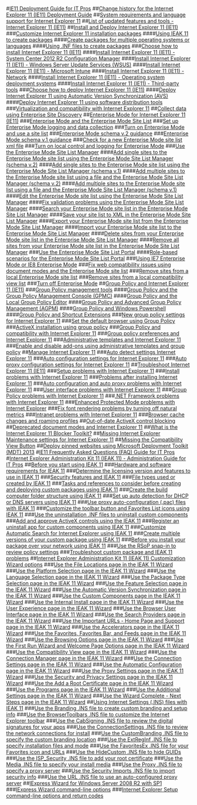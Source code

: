 #[IE11 Deployment Guide for IT Pros](ie11-deploy-guide/index.md)
##[Change history for the Internet Explorer 11 (IE11) Deployment Guide](ie11-deploy-guide/change-history-for-internet-explorer-11.md)
##[System requirements and language support for Internet Explorer 11](ie11-deploy-guide/system-requirements-and-language-support-for-ie11.md)
##[List of updated features and tools - Internet Explorer 11 (IE11)](ie11-deploy-guide/updated-features-and-tools-with-ie11.md)
##[Install and Deploy Internet Explorer 11 (IE11)](ie11-deploy-guide/install-and-deploy-ie11.md)
###[Customize Internet Explorer 11 installation packages](ie11-deploy-guide/customize-ie11-install-packages.md)
####[Using IEAK 11 to create packages](ie11-deploy-guide/using-ieak11-to-create-install-packages.md)
####[Create packages for multiple operating systems or languages](ie11-deploy-guide/create-install-packages-for-multiple-operating-systems-or-languages.md)
####[Using .INF files to create packages](ie11-deploy-guide/using-inf-files-to-create-install-packages.md)
###[Choose how to install Internet Explorer 11 (IE11)](ie11-deploy-guide/choose-how-to-install-ie11.md)
####[Install Internet Explorer 11 (IE11) - System Center 2012 R2 Configuration Manager](ie11-deploy-guide/install-ie11-using-system-center-configuration-manager.md)
####[Install Internet Explorer 11 (IE11) - Windows Server Update Services (WSUS)](ie11-deploy-guide/install-ie11-using-windows-server-update-services-wsus.md)
####[Install Internet Explorer 11 (IE11) - Microsoft Intune](ie11-deploy-guide/install-ie11-using-microsoft-intune.md)
####[Install Internet Explorer 11 (IE11) - Network](ie11-deploy-guide/install-ie11-using-the-network.md)
####[Install Internet Explorer 11 (IE11) - Operating system deployment systems](ie11-deploy-guide/install-ie11-using-operating-system-deployment-systems.md)
####[Install Internet Explorer 11 (IE11) - Third-party tools](ie11-deploy-guide/install-ie11-using-third-party-tools.md)
###[Choose how to deploy Internet Explorer 11 (IE11)](ie11-deploy-guide/choose-how-to-deploy-ie11.md)
####[Deploy Internet Explorer 11 using Automatic Version Synchronization (AVS)](ie11-deploy-guide/deploy-ie11-using-automatic-version-synchronization-avs.md)
####[Deploy Internet Explorer 11 using software distribution tools](ie11-deploy-guide/deploy-ie11-using-software-distribution-tools.md)
###[Virtualization and compatibility with Internet Explorer 11](ie11-deploy-guide/virtualization-and-compatibility-with-ie11.md)
##[Collect data using Enterprise Site Discovery](ie11-deploy-guide/collect-data-using-enterprise-site-discovery.md)
##[Enterprise Mode for Internet Explorer 11 (IE11)](ie11-deploy-guide/enterprise-mode-overview-for-ie11.md)
###[Enterprise Mode and the Enterprise Mode Site List](ie11-deploy-guide/what-is-enterprise-mode.md)
###[Set up Enterprise Mode logging and data collection](ie11-deploy-guide/set-up-enterprise-mode-logging-and-data-collection.md)
###[Turn on Enterprise Mode and use a site list](ie11-deploy-guide/turn-on-enterprise-mode-and-use-a-site-list.md)
###[Enterprise Mode schema v.2 guidance](ie11-deploy-guide/enterprise-mode-schema-version-2-guidance.md)
###[Enterprise Mode schema v.1 guidance](ie11-deploy-guide/enterprise-mode-schema-version-1-guidance.md)
###[Check for a new Enterprise Mode site list xml file](ie11-deploy-guide/check-for-new-enterprise-mode-site-list-xml-file.md)
###[Turn on local control and logging for Enterprise Mode](ie11-deploy-guide/turn-on-local-control-and-logging-for-enterprise-mode.md)
###[Use the Enterprise Mode Site List Manager](ie11-deploy-guide/use-the-enterprise-mode-site-list-manager.md)
####[Add single sites to the Enterprise Mode site list using the Enterprise Mode Site List Manager (schema v.2)](ie11-deploy-guide/add-single-sites-to-enterprise-mode-site-list-using-the-version-2-enterprise-mode-tool.md)
####[Add single sites to the Enterprise Mode site list using the Enterprise Mode Site List Manager (schema v.1)](ie11-deploy-guide/add-single-sites-to-enterprise-mode-site-list-using-the-version-1-enterprise-mode-tool.md)
####[Add multiple sites to the Enterprise Mode site list using a file and the Enterprise Mode Site List Manager (schema v.2)](ie11-deploy-guide/add-multiple-sites-to-enterprise-mode-site-list-using-the-version-2-schema-and-enterprise-mode-tool.md)
####[Add multiple sites to the Enterprise Mode site list using a file and the Enterprise Mode Site List Manager (schema v.1)](ie11-deploy-guide/add-multiple-sites-to-enterprise-mode-site-list-using-the-version-1-schema-and-enterprise-mode-tool.md)
####[Edit the Enterprise Mode site list using the Enterprise Mode Site List Manager](ie11-deploy-guide/edit-the-enterprise-mode-site-list-using-the-enterprise-mode-site-list-manager.md)
####[Fix validation problems using the Enterprise Mode Site List Manager](ie11-deploy-guide/fix-validation-problems-using-the-enterprise-mode-site-list-manager.md)
####[Search your Enterprise Mode site list in the Enterprise Mode Site List Manager](ie11-deploy-guide/search-your-enterprise-mode-site-list-in-the-enterprise-mode-site-list-manager.md)
####[Save your site list to XML in the Enterprise Mode Site List Manager](ie11-deploy-guide/save-your-site-list-to-xml-in-the-enterprise-mode-site-list-manager.md)
####[Export your Enterprise Mode site list from the Enterprise Mode Site List Manager](ie11-deploy-guide/export-your-enterprise-mode-site-list-from-the-enterprise-mode-site-list-manager.md)
####[Import your Enterprise Mode site list to the Enterprise Mode Site List Manager](ie11-deploy-guide/import-into-the-enterprise-mode-site-list-manager.md)
####[Delete sites from your Enterprise Mode site list in the Enterprise Mode Site List Manager](ie11-deploy-guide/delete-sites-from-your-enterprise-mode-site-list-in-the-enterprise-mode-site-list-manager.md)
####[Remove all sites from your Enterprise Mode site list in the Enterprise Mode Site List Manager](ie11-deploy-guide/remove-all-sites-from-your-enterprise-mode-site-list-in-the-enterprise-mode-site-list-manager.md)
###[Use the Enterprise Mode Site List Portal](ie11-deploy-guide/use-the-enterprise-mode-site-list-portal.md)
####[Role-based scenarios for the Enterprise Mode Site List Portal](ie11-deploy-guide/role-based-scenarios-enterprise-mode-site-list-portal.md)
###[Using IE7 Enterprise Mode or IE8 Enterprise Mode](ie11-deploy-guide/using-enterprise-mode.md)
###[Fix web compatibility issues using document modes and the Enterprise Mode site list](ie11-deploy-guide/fix-compat-issues-with-doc-modes-and-enterprise-mode-site-list.md)
###[Remove sites from a local Enterprise Mode site list](ie11-deploy-guide/remove-sites-from-a-local-enterprise-mode-site-list.md)
###[Remove sites from a local compatibility view list](ie11-deploy-guide/remove-sites-from-a-local-compatibililty-view-list.md)
###[Turn off Enterprise Mode](ie11-deploy-guide/turn-off-enterprise-mode.md)
##[Group Policy and Internet Explorer 11 (IE11)](ie11-deploy-guide/group-policy-and-ie11.md)
###[Group Policy management tools](ie11-deploy-guide/group-policy-objects-and-ie11.md)
####[Group Policy and the Group Policy Management Console (GPMC)](ie11-deploy-guide/group-policy-and-group-policy-mgmt-console-ie11.md)
####[Group Policy and the Local Group Policy Editor](ie11-deploy-guide/group-policy-and-local-group-policy-editor-ie11.md)
####[Group Policy and Advanced Group Policy Management (AGPM)](ie11-deploy-guide/group-policy-and-advanced-group-policy-mgmt-ie11.md)
####[Group Policy and Windows Powershell](ie11-deploy-guide/group-policy-windows-powershell-ie11.md)
####[Group Policy and Shortcut Extensions](ie11-deploy-guide/group-policy-shortcut-extensions-ie11.md)
###[New group policy settings for Internet Explorer 11](ie11-deploy-guide/new-group-policy-settings-for-ie11.md)
###[Set the default browser using Group Policy](ie11-deploy-guide/set-the-default-browser-using-group-policy.md)
###[ActiveX installation using group policy](ie11-deploy-guide/activex-installation-using-group-policy.md)
###[Group Policy and compatibility with Internet Explorer 11](ie11-deploy-guide/group-policy-compatability-with-ie11.md)
###[Group policy preferences and Internet Explorer 11](ie11-deploy-guide/group-policy-preferences-and-ie11.md)
###[Administrative templates and Internet Explorer 11](ie11-deploy-guide/administrative-templates-and-ie11.md)
###[Enable and disable add-ons using administrative templates and group policy](ie11-deploy-guide/enable-and-disable-add-ons-using-administrative-templates-and-group-policy.md)
##[Manage Internet Explorer 11](ie11-deploy-guide/manage-ie11-overview.md)
###[Auto detect settings Internet Explorer 11](ie11-deploy-guide/auto-detect-settings-for-ie11.md)
###[Auto configuration settings for Internet Explorer 11](ie11-deploy-guide/auto-configuration-settings-for-ie11.md)
###[Auto proxy configuration settings for Internet Explorer 11](ie11-deploy-guide/auto-proxy-configuration-settings-for-ie11.md)
##[Troubleshoot Internet Explorer 11 (IE11)](ie11-deploy-guide/troubleshoot-ie11.md)
###[Setup problems with Internet Explorer 11](ie11-deploy-guide/setup-problems-with-ie11.md)
###[Install problems with Internet Explorer 11](ie11-deploy-guide/install-problems-with-ie11.md)
###[Problems after installing Internet Explorer 11](ie11-deploy-guide/problems-after-installing-ie11.md)
###[Auto configuration and auto proxy problems with Internet Explorer 11](ie11-deploy-guide/auto-configuration-and-auto-proxy-problems-with-ie11.md)
###[User interface problems with Internet Explorer 11](ie11-deploy-guide/user-interface-problems-with-ie11.md)
###[Group Policy problems with Internet Explorer 11](ie11-deploy-guide/group-policy-problems-ie11.md)
###[.NET Framework problems with Internet Explorer 11](ie11-deploy-guide/net-framework-problems-with-ie11.md)
###[Enhanced Protected Mode problems with Internet Explorer](ie11-deploy-guide/enhanced-protected-mode-problems-with-ie11.md)
###[Fix font rendering problems by turning off natural metrics](ie11-deploy-guide/turn-off-natural-metrics.md)
###[Intranet problems with Internet Explorer 11](ie11-deploy-guide/intranet-problems-and-ie11.md)
###[Browser cache changes and roaming profiles](ie11-deploy-guide/browser-cache-changes-and-roaming-profiles.md)
##[Out-of-date ActiveX control blocking](ie11-deploy-guide/out-of-date-activex-control-blocking.md)
##[Deprecated document modes and Internet Explorer 11](ie11-deploy-guide/deprecated-document-modes.md)
##[What is the Internet Explorer 11 Blocker Toolkit?](ie11-deploy-guide/what-is-the-internet-explorer-11-blocker-toolkit.md)
##[Missing Internet Explorer Maintenance settings for Internet Explorer 11](ie11-deploy-guide/missing-internet-explorer-maintenance-settings-for-ie11.md)
##[Missing the Compatibility View Button](ie11-deploy-guide/missing-the-compatibility-view-button.md)
##[Deploy pinned websites using Microsoft Deployment Toolkit (MDT) 2013](ie11-deploy-guide/deploy-pinned-sites-using-mdt-2013.md)
#[IE11 Frequently Asked Questions (FAQ) Guide for IT Pros](ie11-faq/faq-for-it-pros-ie11.md)
#[Internet Explorer Administration Kit 11 (IEAK 11) - Administration Guide for IT Pros](ie11-ieak/index.md)
##[Before you start using IEAK 11](ie11-ieak/before-you-create-custom-pkgs-ieak11.md)
###[Hardware and software requirements for IEAK 11](ie11-ieak/hardware-and-software-reqs-ieak11.md)
###[Determine the licensing version and features to use in IEAK 11](ie11-ieak/licensing-version-and-features-ieak11.md)
###[Security features and IEAK 11](ie11-ieak/security-and-ieak11.md)
###[File types used or created by IEAK 11](ie11-ieak/file-types-ieak11.md)
###[Tasks and references to consider before creating and deploying custom packages using IEAK 11](ie11-ieak/create-manage-deploy-custom-pkgs-ieak11.md)
###[Create the build computer folder structure using IEAK 11](ie11-ieak/create-build-folder-structure-ieak11.md)
###[Set up auto detection for DHCP or DNS servers using IEAK 11](ie11-ieak/auto-detection-dhcp-or-dns-servers-ieak11.md)
###[Use proxy auto-configuration (.pac) files with IEAK 11](ie11-ieak/proxy-auto-config-examples.md)
###[Customize the toolbar button and Favorites List icons using IEAK 11](ie11-ieak/guidelines-toolbar-and-favorites-list-ieak11.md)
###[Use the uninstallation .INF files to uninstall custom components](ie11-ieak/create-uninstall-inf-files-for-custom-components.md)
###[Add and approve ActiveX controls using the IEAK 11](ie11-ieak/add-and-approve-activex-controls-ieak11.md)
###[Register an uninstall app for custom components using IEAK 11](ie11-ieak/register-uninstall-app-ieak11.md)
###[Customize Automatic Search for Internet Explorer using IEAK 11](ie11-ieak/customize-automatic-search-for-ie.md)
###[Create multiple versions of your custom package using IEAK 11](ie11-ieak/create-multiple-browser-packages-ieak11.md)
###[Before you install your package over your network using IEAK 11](ie11-ieak/prep-network-install-with-ieak11.md)
###[Use the RSoP snap-in to review policy settings](ie11-ieak/rsop-snapin-for-policy-settings-ieak11.md)
###[Troubleshoot custom package and IEAK 11 problems](ie11-ieak/troubleshooting-custom-browser-pkg-ieak11.md)
##[Internet Explorer Administration Kit 11 (IEAK 11) Customization Wizard options](ie11-ieak/ieak11-wizard-custom-options.md)
###[Use the File Locations page in the IEAK 11 Wizard](ie11-ieak/file-locations-ieak11-wizard.md)
###[Use the Platform Selection page in the IEAK 11 Wizard](ie11-ieak/platform-selection-ieak11-wizard.md)
###[Use the Language Selection page in the IEAK 11 Wizard](ie11-ieak/language-selection-ieak11-wizard.md)
###[Use the Package Type Selection page in the IEAK 11 Wizard](ie11-ieak/pkg-type-selection-ieak11-wizard.md)
###[Use the Feature Selection page in the IEAK 11 Wizard](ie11-ieak/feature-selection-ieak11-wizard.md)
###[Use the Automatic Version Synchronization page in the IEAK 11 Wizard](ie11-ieak/auto-version-sync-ieak11-wizard.md)
###[Use the Custom Components page in the IEAK 11 Wizard](ie11-ieak/custom-components-ieak11-wizard.md)
###[Use the Internal Install page in the IEAK 11 Wizard](ie11-ieak/internal-install-ieak11-wizard.md)
###[Use the User Experience page in the IEAK 11 Wizard](ie11-ieak/user-experience-ieak11-wizard.md)
###[Use the Browser User Interface page in the IEAK 11 Wizard](ie11-ieak/browser-ui-ieak11-wizard.md)
###[Use the Search Providers page in the IEAK 11 Wizard](ie11-ieak/search-providers-ieak11-wizard.md)
###[Use the Important URLs - Home Page and Support page in the IEAK 11 Wizard](ie11-ieak/important-urls-home-page-and-support-ieak11-wizard.md)
###[Use the Accelerators page in the IEAK 11 Wizard](ie11-ieak/accelerators-ieak11-wizard.md)
###[Use the Favorites, Favorites Bar, and Feeds page in the IEAK 11 Wizard](ie11-ieak/favorites-favoritesbar-and-feeds-ieak11-wizard.md)
###[Use the Browsing Options page in the IEAK 11 Wizard](ie11-ieak/browsing-options-ieak11-wizard.md)
###[Use the First Run Wizard and Welcome Page Options page in the IEAK 11 Wizard](ie11-ieak/first-run-and-welcome-page-ieak11-wizard.md)
###[Use the Compatibility View page in the IEAK 11 Wizard](ie11-ieak/compat-view-ieak11-wizard.md)
###[Use the Connection Manager page in the IEAK 11 Wizard](ie11-ieak/connection-mgr-ieak11-wizard.md)
###[Use the Connection Settings page in the IEAK 11 Wizard](ie11-ieak/connection-settings-ieak11-wizard.md)
###[Use the Automatic Configuration page in the IEAK 11 Wizard](ie11-ieak/auto-config-ieak11-wizard.md)
###[Use the Proxy Settings page in the IEAK 11 Wizard](ie11-ieak/proxy-settings-ieak11-wizard.md)
###[Use the Security and Privacy Settings page in the IEAK 11 Wizard](ie11-ieak/security-and-privacy-settings-ieak11-wizard.md)
###[Use the Add a Root Certificate page in the IEAK 11 Wizard](ie11-ieak/add-root-certificate-ieak11-wizard.md)
###[Use the Programs page in the IEAK 11 Wizard](ie11-ieak/programs-ieak11-wizard.md)
###[Use the Additional Settings page in the IEAK 11 Wizard](ie11-ieak/additional-settings-ieak11-wizard.md)
###[Use the Wizard Complete - Next Steps page in the IEAK 11 Wizard](ie11-ieak/wizard-complete-ieak11-wizard.md)
##[Using Internet Settings (.INS) files with IEAK 11](ie11-ieak/using-internet-settings-ins-files.md)
###[Use the Branding .INS file to create custom branding and setup info](ie11-ieak/branding-ins-file-setting.md)
###[Use the BrowserToolbars .INS file to customize the Internet Explorer toolbar](ie11-ieak/browsertoolbars-ins-file-setting.md)
###[Use the CabSigning .INS file to review the digital signatures for your apps](ie11-ieak/cabsigning-ins-file-setting.md)
###[Use the ConnectionSettings .INS file to review the network connections for install](ie11-ieak/connectionsettings-ins-file-setting.md)
###[Use the CustomBranding .INS file to specify the custom branding location](ie11-ieak/custombranding-ins-file-setting.md)
###[Use the ExtRegInf .INS file to specify installation files and mode](ie11-ieak/extreginf-ins-file-setting.md)
###[Use the FavoritesEx .INS file for your Favorites icon and URLs](ie11-ieak/favoritesex-ins-file-setting.md)
###[Use the HideCustom .INS file to hide GUIDs](ie11-ieak/hidecustom-ins-file-setting.md)
###[Use the ISP_Security .INS file to add your root certificate](ie11-ieak/isp-security-ins-file-setting.md)
###[Use the Media .INS file to specify your install media](ie11-ieak/media-ins-file-setting.md)
###[Use the Proxy .INS file to specify a proxy server](ie11-ieak/proxy-ins-file-setting.md)
###[Use the Security Imports .INS file to import security info](ie11-ieak/security-imports-ins-file-setting.md)
###[Use the URL .INS file to use an auto-configured proxy server](ie11-ieak/url-ins-file-setting.md)
##[IExpress Wizard for Windows Server 2008 R2 with SP1](ie11-ieak/iexpress-wizard-for-win-server.md)
###[IExpress Wizard command-line options](ie11-ieak/iexpress-command-line-options.md)
###[Internet Explorer Setup command-line options and return codes](ie11-ieak/ie-setup-command-line-options-and-return-codes.md)

